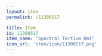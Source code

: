 ```yaml
---
layout: item
permalink: /11300517

title: Item
id: 11300517
item_name: 'Spectral Tertium Hat'
icon_url: 'item/icon/11300517.png'
---
```


